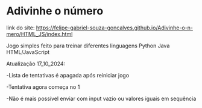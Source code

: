 # Adivinhe o número

link do site: https://felipe-gabriel-souza-goncalves.github.io/Adivinhe-o-n-mero/HTML_JS/index.html

Jogo simples feito para treinar diferentes linguagens
Python
Java
HTML/JavaScript

Atualização 17_10_2024:

  -Lista de tentativas é apagada após reiniciar jogo

  -Tentativa agora começa no 1

  -Não é mais possível enviar com input vazio ou valores iguais em sequência
